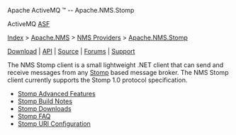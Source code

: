 Apache ActiveMQ ™ -- Apache.NMS.Stomp 

ActiveMQ [ASF](http://www.apache.org)

[Index](index.html) > [Apache.NMS](apachenms.html) > [NMS Providers](nms-providers.html) > [Apache.NMS.Stomp](apachenmsstomp.html)

[Download](download.html) | [API](nms-api.html) | [Source](source.html) | [Forums](http://activemq.apache.org/discussion-forums.html) | [Support](http://activemq.apache.org/support.html)

The NMS Stomp client is a small lightweight .NET client that can send and receive messages from any [Stomp](http://stomp.codehaus.org/) based message broker. The NMS Stomp client currently supports the Stomp 1.0 protocol specification.

*   [Stomp Advanced Features](stomp-advanced-features.html)
*   [Stomp Build Notes](stomp-build-notes.html)
*   [Stomp Downloads](stomp-downloads.html)
*   [Stomp FAQ](stomp-faq.html)
*   [Stomp URI Configuration](stomp-uri-configuration.html)


